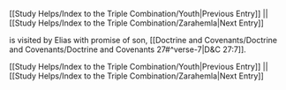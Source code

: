 [[Study Helps/Index to the Triple Combination/Youth|Previous Entry]]  ||  [[Study Helps/Index to the Triple Combination/Zarahemla|Next Entry]]

 is visited by Elias with promise of son, [[Doctrine and Covenants/Doctrine and Covenants/Doctrine and Covenants 27#^verse-7|D&C 27:7]].

[[Study Helps/Index to the Triple Combination/Youth|Previous Entry]]  ||  [[Study Helps/Index to the Triple Combination/Zarahemla|Next Entry]]
